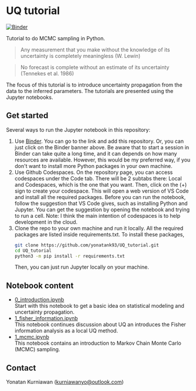 # UQ tutorial
[![Binder](https://mybinder.org/badge_logo.svg)](https://mybinder.org/v2/gh/yonatank93/UQ_tutorial/main)

Tutorial to do MCMC sampling in Python.

>Any measurement that you make without the knowledge of its uncertainty is completely
>meaningless (W. Lewin)

>No forecast is complete without an estimate of its uncertainty (Tennekes et al. 1986)

The focus of this tutorial is to introduce uncertainty propagation from the data to the
inferred parameters. The tutorials are presented using the Jupyter notebooks.

## Get started
Several ways to run the Jupyter notebook in this repository:
1. Use [Binder](https://mybinder.org/). You can go to the link and add this repository.
   Or, you can just click on the Binder banner above. Be aware that to start a session in
   Binder can take quite a long time, and it can depends on how many resources are available.
   However, this would be my preferred way, if you don't want to install more Python packages
   in your own machine.
2. Use Github Codespaces. On the repository page, you can access codespaces under the Code
   tab. There will be 2 subtabs there: Local and Codespaces, which is the one that you want.
   Then, click on the (+) sign to create your codespace. This will open a web version of VS
   Code and install all the required packages. Before you can run the notebook, follow the
   suggestion that VS Code gives, such as installing Python and Jupyter. You can get the
   suggestion by opening the notebook and trying to run a cell.
   Note: I think the main intention of codespaces is to help development in the cloud.
3. Clone the repo to your own machine and run it locally. All the required packages are
   listed inside requirements.txt. To install these packages,
     ```bash
     git clone https://github.com/yonatank93/UQ_tutorial.git
     cd UQ_tutorial
     python3 -m pip install -r requirements.txt
     ```
   Then, you can just run Jupyter locally on your machine.
   
## Notebook content
* [0_introduction.ipynb](https://github.com/yonatank93/UQ_tutorial/blob/main/0_introduction.ipynb)  
  Start with this notebook to get a basic idea on statistical modeling and uncertainty propagation.
* [1_fisher_information.ipynb](https://github.com/yonatank93/UQ_tutorial/blob/main/0_fisher_information.ipynb)  
  This notebook continues discussion about UQ an introduces the Fisher information analysis as a
  local UQ method.
* [1_mcmc.ipynb](https://github.com/yonatank93/UQ_tutorial/blob/main/0_mcmc.ipynb)  
  This notebook contains an introduction to Markov Chain Monte Carlo (MCMC) sampling.

## Contact
Yonatan Kurniawan (kurniawanyo@outlook.com)
